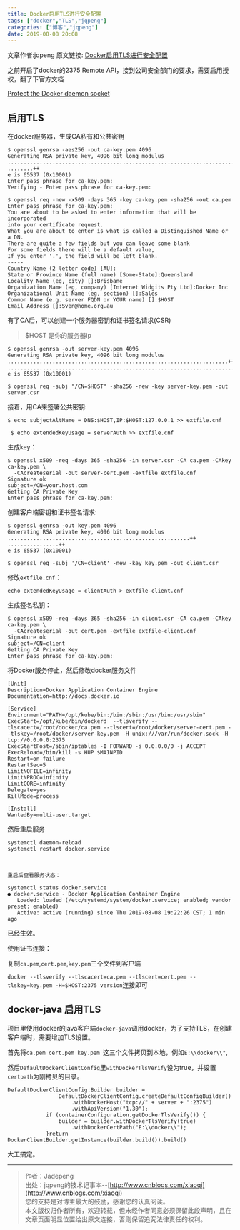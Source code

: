 ```yaml
---
title: Docker启用TLS进行安全配置
tags: ["docker","TLS","jqpeng"]
categories: ["博客","jqpeng"]
date: 2019-08-08 20:08
---
```

文章作者:jqpeng
原文链接: [Docker启用TLS进行安全配置](https://www.cnblogs.com/xiaoqi/p/docker-tls.html)

之前开启了docker的2375 Remote API，接到公司安全部门的要求，需要启用授权，翻了下官方文档

[Protect the Docker daemon socket](https://docs.docker.com/engine/security/https/)

## 启用TLS

在docker服务器，生成CA私有和公共密钥


    $ openssl genrsa -aes256 -out ca-key.pem 4096
    Generating RSA private key, 4096 bit long modulus
    ............................................................................................................................................................................................++
    ........++
    e is 65537 (0x10001)
    Enter pass phrase for ca-key.pem:
    Verifying - Enter pass phrase for ca-key.pem:
    
    $ openssl req -new -x509 -days 365 -key ca-key.pem -sha256 -out ca.pem
    Enter pass phrase for ca-key.pem:
    You are about to be asked to enter information that will be incorporated
    into your certificate request.
    What you are about to enter is what is called a Distinguished Name or a DN.
    There are quite a few fields but you can leave some blank
    For some fields there will be a default value,
    If you enter '.', the field will be left blank.
    -----
    Country Name (2 letter code) [AU]:
    State or Province Name (full name) [Some-State]:Queensland
    Locality Name (eg, city) []:Brisbane
    Organization Name (eg, company) [Internet Widgits Pty Ltd]:Docker Inc
    Organizational Unit Name (eg, section) []:Sales
    Common Name (e.g. server FQDN or YOUR name) []:$HOST
    Email Address []:Sven@home.org.au


有了CA后，可以创建一个服务器密钥和证书签名请求(CSR)


> $HOST 是你的服务器ip



    $ openssl genrsa -out server-key.pem 4096
    Generating RSA private key, 4096 bit long modulus
    .....................................................................++
    .................................................................................................++
    e is 65537 (0x10001)
    
    $ openssl req -subj "/CN=$HOST" -sha256 -new -key server-key.pem -out server.csr
    


接着，用CA来签署公共密钥:


    $ echo subjectAltName = DNS:$HOST,IP:$HOST:127.0.0.1 >> extfile.cnf
    
     $ echo extendedKeyUsage = serverAuth >> extfile.cnf
     


生成key：


    $ openssl x509 -req -days 365 -sha256 -in server.csr -CA ca.pem -CAkey ca-key.pem \
      -CAcreateserial -out server-cert.pem -extfile extfile.cnf
    Signature ok
    subject=/CN=your.host.com
    Getting CA Private Key
    Enter pass phrase for ca-key.pem:
    


创建客户端密钥和证书签名请求:


    
    $ openssl genrsa -out key.pem 4096
    Generating RSA private key, 4096 bit long modulus
    .........................................................++
    ................++
    e is 65537 (0x10001)
    
    $ openssl req -subj '/CN=client' -new -key key.pem -out client.csr
    


修改`extfile.cnf`：


    echo extendedKeyUsage = clientAuth > extfile-client.cnf


生成签名私钥：


    $ openssl x509 -req -days 365 -sha256 -in client.csr -CA ca.pem -CAkey ca-key.pem \
      -CAcreateserial -out cert.pem -extfile extfile-client.cnf
    Signature ok
    subject=/CN=client
    Getting CA Private Key
    Enter pass phrase for ca-key.pem:


将Docker服务停止，然后修改docker服务文件


    [Unit]
    Description=Docker Application Container Engine
    Documentation=http://docs.docker.io
    
    [Service]
    Environment="PATH=/opt/kube/bin:/bin:/sbin:/usr/bin:/usr/sbin"
    ExecStart=/opt/kube/bin/dockerd  --tlsverify --tlscacert=/root/docker/ca.pem --tlscert=/root/docker/server-cert.pem --tlskey=/root/docker/server-key.pem -H unix:///var/run/docker.sock -H tcp://0.0.0.0:2375
    ExecStartPost=/sbin/iptables -I FORWARD -s 0.0.0.0/0 -j ACCEPT
    ExecReload=/bin/kill -s HUP $MAINPID
    Restart=on-failure
    RestartSec=5
    LimitNOFILE=infinity
    LimitNPROC=infinity
    LimitCORE=infinity
    Delegate=yes
    KillMode=process
    
    [Install]
    WantedBy=multi-user.target
    


然后重启服务


    systemctl daemon-reload
    systemctl restart docker.service 



    重启后查看服务状态：
    
    systemctl status docker.service
    ● docker.service - Docker Application Container Engine
       Loaded: loaded (/etc/systemd/system/docker.service; enabled; vendor preset: enabled)
       Active: active (running) since Thu 2019-08-08 19:22:26 CST; 1 min ago


已经生效。

使用证书连接：

复制`ca.pem`,`cert.pem`,`key.pem`三个文件到客户端

`docker --tlsverify --tlscacert=ca.pem --tlscert=cert.pem --tlskey=key.pem -H=$HOST:2375 version`连接即可

## docker-java 启用TLS

项目里使用docker的java客户端`docker-java`调用docker，为了支持TLS，在创建客户端时，需要增加TLS设置。

首先将`ca.pem cert.pem key.pem `这三个文件拷贝到本地，例如`E:\\docker\\"`,

然后`DefaultDockerClientConfig`里`withDockerTlsVerify`设为true，并设置`certpath`为刚拷贝的目录。


    DefaultDockerClientConfig.Builder builder =
                    DefaultDockerClientConfig.createDefaultConfigBuilder()
                        .withDockerHost("tcp://" + server + ":2375")
                        .withApiVersion("1.30");
                if (containerConfiguration.getDockerTlsVerify()) {
                    builder = builder.withDockerTlsVerify(true)
                        .withDockerCertPath("E:\\docker\\");
                }return  DockerClientBuilder.getInstance(builder.build()).build()		


大工搞定。

* * *


> 作者：Jadepeng  
>  出处：jqpeng的技术记事本--[http://www.cnblogs.com/xiaoqi](http://www.cnblogs.com/xiaoqi)  
>  您的支持是对博主最大的鼓励，感谢您的认真阅读。  
>  本文版权归作者所有，欢迎转载，但未经作者同意必须保留此段声明，且在文章页面明显位置给出原文连接，否则保留追究法律责任的权利。


